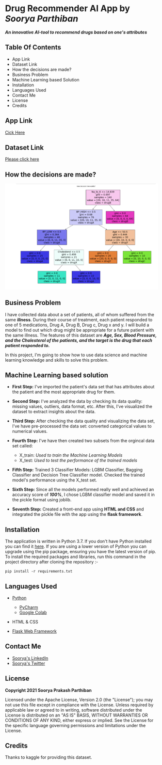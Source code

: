 # Drug Recommender AI App by ***Soorya Parthiban***

***An innovative AI-tool to recommend drugs based on one's attributes***

## Table Of Contents
* App Link
* Dataset Link
* How the decisions are made?
* Business Problem
* Machine Learning based Solution
* Installation
* Languages Used
* Contact Me
* License
* Credits

## App Link
[Cick Here](https://github.com/drdataSpp/ML-App4-Drug-Recommender-AI-App/blob/master/Drug%20Recommender%20App.mp4)

## Dataset Link
[Please click here](https://www.kaggle.com/pablomgomez21/drugs-a-b-c-x-y-for-decision-trees)

## How the decisions are made?
![alt text](https://github.com/drdataSpp/ML-App4-Drug-Recommender-AI-App/blob/master/How%20the%20model%20works.PNG)

## Business Problem
I have collected data about a set of patients, all of whom suffered from the same **illness**. During their course of treatment, each patient responded to one of 5 medications, Drug A, Drug B, Drug c, Drug x and y. I will build a model to find out which drug might be appropriate for a future patient with the same illness. The features of this dataset are ***Age, Sex, Blood Pressure, and the Cholesterol of the patients, and the target is the drug that each patient responded to.***

In this project, I'm going to show how to use data science and machine learning knowledge and skills to solve this problem.

## Machine Learning based solution
* **First Step:** I've imported the patient's data set that has attributes about the patient and the most appropriate drug for them.
* **Second Step:** I've analyzed the data by checking its data quality: missing values, outliers, data format, etc. After this, I've visualized the dataset to extract insights about the data.
* **Third Step:** After checking the data quality and visualizing the data set, I've have pre-processed the data set: converted categorical values to numerical values.
* **Fourth Step:** I've have then created two subsets from the orgincal data set called:
  * X_train: *Used to train the Machine Learning Models*
  * X_test: *Used to test the performance of the trained models*
  
 * **Fifth Step:** Trained 3 Classifier Models: LGBM Classifier, Bagging Classifier and Decision Tree Classifier model. Checked the trained model's performance using the X_test set.
 
 * **Sixth Step:** Since all the models performed really well and achieved an accuracy score of ***100%***, I chose LGBM classifier model and saved it in the pickle format using joblib.
 
 * **Seventh Step:** Created a front-end app using **HTML and CSS** and integrated the pickle file with the app using the **flask framework**.
 
## Installation
The application is written in Python 3.7. If you don't have Python installed you can find it [here](https://www.python.org/). If you are using a lower version of Python you can upgrade using the pip package, ensuring you have the latest version of pip. To install the required packages and libraries, run this command in the project directory after cloning the repository :-

```
pip install -r requirements.txt
```
## Languages Used
* [Python](https://www.python.org/)
  * [PyCharm](https://www.jetbrains.com/pycharm/)
  * [Google Colab](https://colab.research.google.com/notebooks/intro.ipynb)
  
* HTML & CSS 

* [Flask Web Framework](https://flask.palletsprojects.com/en/1.1.x/)

## Contact Me
* [Soorya's LinkedIn](https://www.linkedin.com/in/sooryaprakashparthiban/)
* [Soorya's Twitter](https://twitter.com/Drdataspp)

## License
**Copyright 2021 Soorya Prakash Parthiban**

Licensed under the Apache License, Version 2.0 (the "License"); you may not use this file except in compliance with the License. Unless required by applicable law or agreed to in writing, software distributed under the License is distributed on an "AS IS" BASIS, WITHOUT WARRANTIES OR CONDITIONS OF ANY KIND, either express or implied. See the License for the specific language governing permissions and limitations under the License.

## Credits
Thanks to kaggle for providing this dataset.
